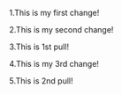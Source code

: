 1.This is my first change!

2.This is my second change!

3.This is 1st pull!

4.This is my 3rd change!

5.This is 2nd pull!
